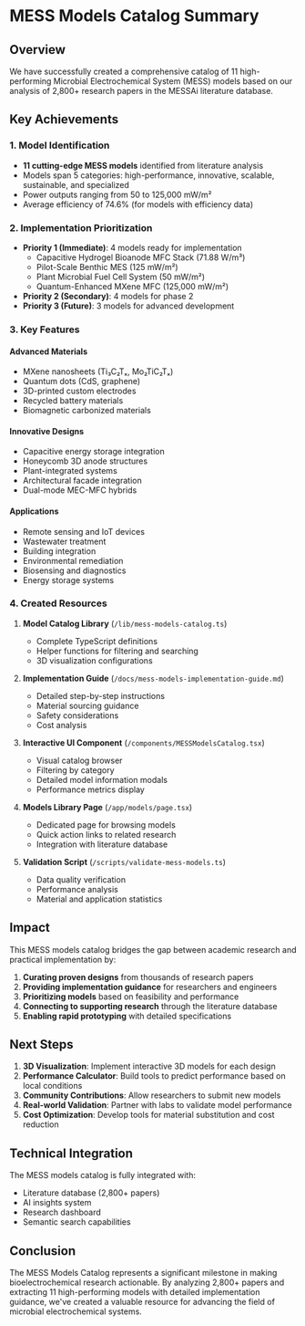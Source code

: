 # MESS Models Catalog Summary

## Overview

We have successfully created a comprehensive catalog of 11 high-performing Microbial Electrochemical System (MESS) models based on our analysis of 2,800+ research papers in the MESSAi literature database.

## Key Achievements

### 1. Model Identification
- **11 cutting-edge MESS models** identified from literature analysis
- Models span 5 categories: high-performance, innovative, scalable, sustainable, and specialized
- Power outputs ranging from 50 to 125,000 mW/m²
- Average efficiency of 74.6% (for models with efficiency data)

### 2. Implementation Prioritization
- **Priority 1 (Immediate)**: 4 models ready for implementation
  - Capacitive Hydrogel Bioanode MFC Stack (71.88 W/m³)
  - Pilot-Scale Benthic MES (125 mW/m²)
  - Plant Microbial Fuel Cell System (50 mW/m²)
  - Quantum-Enhanced MXene MFC (125,000 mW/m²)
- **Priority 2 (Secondary)**: 4 models for phase 2
- **Priority 3 (Future)**: 3 models for advanced development

### 3. Key Features

#### Advanced Materials
- MXene nanosheets (Ti₃C₂Tₓ, Mo₂TiC₂Tₓ)
- Quantum dots (CdS, graphene)
- 3D-printed custom electrodes
- Recycled battery materials
- Biomagnetic carbonized materials

#### Innovative Designs
- Capacitive energy storage integration
- Honeycomb 3D anode structures
- Plant-integrated systems
- Architectural facade integration
- Dual-mode MEC-MFC hybrids

#### Applications
- Remote sensing and IoT devices
- Wastewater treatment
- Building integration
- Environmental remediation
- Biosensing and diagnostics
- Energy storage systems

### 4. Created Resources

1. **Model Catalog Library** (`/lib/mess-models-catalog.ts`)
   - Complete TypeScript definitions
   - Helper functions for filtering and searching
   - 3D visualization configurations

2. **Implementation Guide** (`/docs/mess-models-implementation-guide.md`)
   - Detailed step-by-step instructions
   - Material sourcing guidance
   - Safety considerations
   - Cost analysis

3. **Interactive UI Component** (`/components/MESSModelsCatalog.tsx`)
   - Visual catalog browser
   - Filtering by category
   - Detailed model information modals
   - Performance metrics display

4. **Models Library Page** (`/app/models/page.tsx`)
   - Dedicated page for browsing models
   - Quick action links to related research
   - Integration with literature database

5. **Validation Script** (`/scripts/validate-mess-models.ts`)
   - Data quality verification
   - Performance analysis
   - Material and application statistics

## Impact

This MESS models catalog bridges the gap between academic research and practical implementation by:

1. **Curating proven designs** from thousands of research papers
2. **Providing implementation guidance** for researchers and engineers
3. **Prioritizing models** based on feasibility and performance
4. **Connecting to supporting research** through the literature database
5. **Enabling rapid prototyping** with detailed specifications

## Next Steps

1. **3D Visualization**: Implement interactive 3D models for each design
2. **Performance Calculator**: Build tools to predict performance based on local conditions
3. **Community Contributions**: Allow researchers to submit new models
4. **Real-world Validation**: Partner with labs to validate model performance
5. **Cost Optimization**: Develop tools for material substitution and cost reduction

## Technical Integration

The MESS models catalog is fully integrated with:
- Literature database (2,800+ papers)
- AI insights system
- Research dashboard
- Semantic search capabilities

## Conclusion

The MESS Models Catalog represents a significant milestone in making bioelectrochemical research actionable. By analyzing 2,800+ papers and extracting 11 high-performing models with detailed implementation guidance, we've created a valuable resource for advancing the field of microbial electrochemical systems.